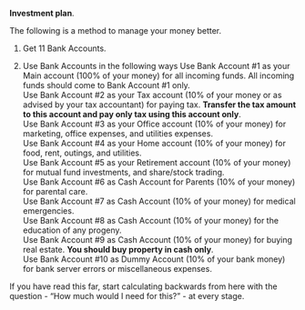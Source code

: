 **Investment plan**.

The following is a method to manage your money better.

1. Get 11 Bank Accounts.

2. Use Bank Accounts in the following ways
Use Bank Account #1 as your Main account (100% of your money) for all incoming funds. All incoming funds should come to Bank Account #1 only.  
Use Bank Account #2 as your Tax account (10% of your money or as advised by your tax accountant) for paying tax. **Transfer the tax amount to this account and pay only tax using this account only**.  
Use Bank Account #3 as your Office account (10% of your money) for marketing, office expenses, and utilities expenses.  
Use Bank Account #4 as your Home account (10% of your money) for food, rent, outings, and utilities.  
Use Bank Account #5 as your Retirement account (10% of your money) for mutual fund investments, and share/stock trading.  
Use Bank Account #6 as Cash Account for Parents (10% of your money) for parental care.  
Use Bank Account #7 as Cash Account (10% of your money) for medical emergencies.  
Use Bank Account #8 as Cash Account (10% of your money) for the education of any progeny.  
Use Bank Account #9 as Cash Account (10% of your money) for buying real estate. **You should buy property in cash only**.  
Use Bank Account #10 as Dummy Account (10% of your bank money) for bank server errors or miscellaneous expenses.

If you have read this far, start calculating backwards from here with the question - “How much would I need for this?” - at every stage.
